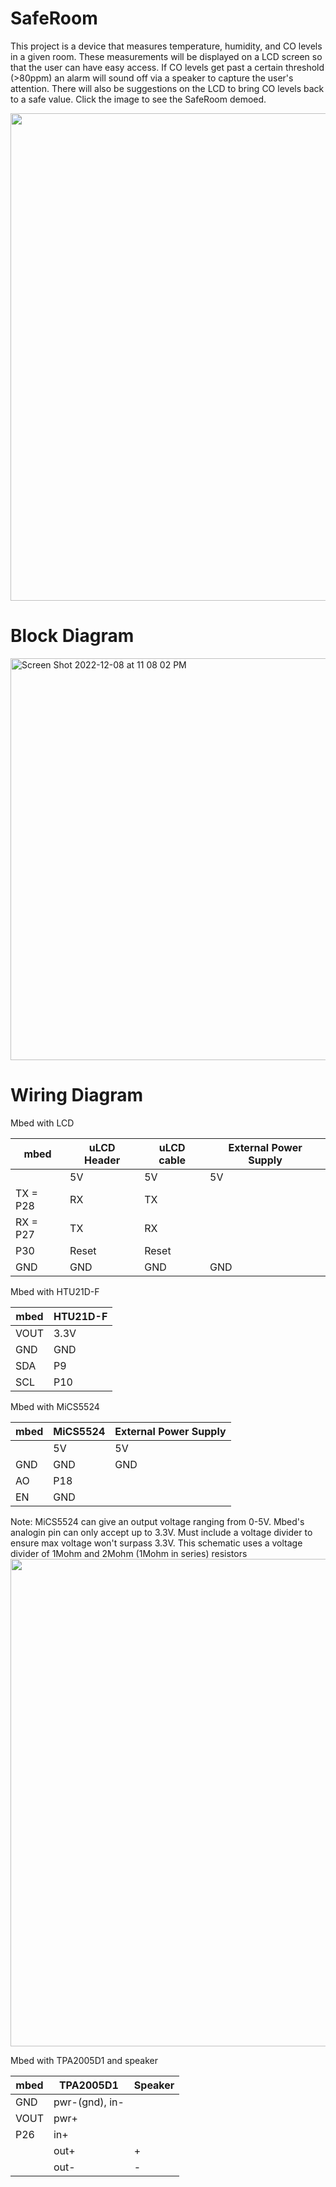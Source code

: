 # SafeRoom
This project is a device that measures temperature, humidity, and CO levels in a given room. These measurements will be displayed on a LCD screen so that the user can 
have easy access. If CO levels get past a certain threshold (>80ppm) an alarm will sound off via a speaker to capture the user's attention. There will also be suggestions
on the LCD to bring CO levels back to a safe value. Click the image to see the SafeRoom demoed.

[<img width="643" img height="780" src= "https://user-images.githubusercontent.com/59968396/206750629-c91dae94-1710-48b4-ace8-732bd4002a81.jpg">](https://www.youtube.com/watch?v=F8GIlipGR64)

# Block Diagram


<img width="643" alt="Screen Shot 2022-12-08 at 11 08 02 PM" src="https://user-images.githubusercontent.com/120158161/206628431-186bf9c8-1bf0-4ee6-9707-2c9baa91ac02.png">


# Wiring Diagram
Mbed with LCD

| mbed          | uLCD Header   | uLCD cable | External Power Supply |
| ------------- | ------------- | ---------- | --------------------- |
|               | 5V            | 5V         | 5V                    |
| TX = P28      | RX            | TX         |                       |
| RX = P27      | TX            | RX         |                       |
| P30           | Reset         | Reset      |                       |
| GND           | GND           | GND        | GND                   |

Mbed with HTU21D-F

| mbed  | HTU21D-F |
| ------------- | ------------- |
| VOUT  | 3.3V  |
| GND  | GND  |
| SDA  | P9  |
| SCL  | P10  |

Mbed with MiCS5524

| mbed  | MiCS5524 | External Power Supply |
| ------------- | ------------- | --------- |
|   | 5V  |  5V      |
| GND  | GND  | GND  |
| AO  | P18  |
| EN  | GND  |

Note: MiCS5524 can give an output voltage ranging from 0-5V. Mbed's analogin pin can only accept up to 3.3V. Must include a voltage divider to ensure max voltage
won't surpass 3.3V. This schematic uses a voltage divider of 1Mohm and 2Mohm (1Mohm in series) resistors 
<img width="643" img height="780" src= "https://user-images.githubusercontent.com/59968396/206750631-118ca5e1-bdbd-4b28-9717-eacc9e04f878.jpg">

Mbed with TPA2005D1 and speaker

| mbed  | TPA2005D1 | Speaker |
| ------------- | ------------- |-----|
| GND  | pwr-(gnd), in-  |    |    
| VOUT  | pwr+  |         |
| P26  | in+  |    |
|      | out+  |  +  |
|      | out-  |  -  |

